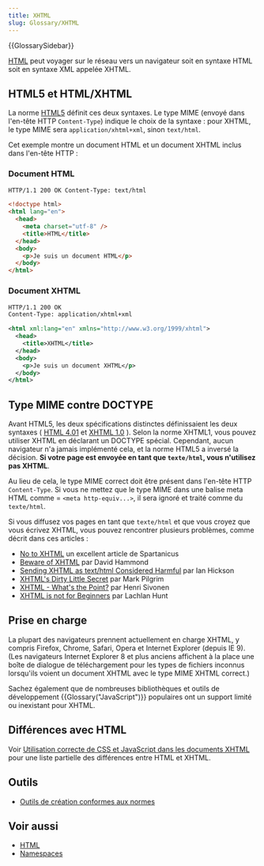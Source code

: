```yaml
---
title: XHTML
slug: Glossary/XHTML
---
```


{{GlossarySidebar}}

[HTML](/fr/docs/Web/HTML) peut voyager sur le réseau vers un navigateur soit en syntaxe HTML soit en syntaxe XML appelée XHTML.

## HTML5 et HTML/XHTML

La norme [HTML5](/fr/docs/Glossary/HTML5) définit ces deux syntaxes. Le type MIME (envoyé dans l'en-tête HTTP `Content-Type`) indique le choix de la syntaxe : pour XHTML, le type MIME sera `application/xhtml+xml`, sinon `text/html`.

Cet exemple montre un document HTML et un document XHTML inclus dans l'en-tête HTTP :

### Document HTML

```html
HTTP/1.1 200 OK Content-Type: text/html

<!doctype html>
<html lang="en">
  <head>
    <meta charset="utf-8" />
    <title>HTML</title>
  </head>
  <body>
    <p>Je suis un document HTML</p>
  </body>
</html>
```

### Document XHTML

```xml
HTTP/1.1 200 OK
Content-Type: application/xhtml+xml

<html xml:lang="en" xmlns="http://www.w3.org/1999/xhtml">
  <head>
    <title>XHTML</title>
  </head>
  <body>
    <p>Je suis un document XHTML</p>
  </body>
</html>
```

## Type MIME contre DOCTYPE

Avant HTML5, les deux spécifications distinctes définissaient les deux syntaxes ( [HTML 4.01](https://www.w3.org/TR/html4/) et [XHTML 1.0](https://www.w3.org/TR/xhtml1/) ). Selon la norme XHTML1, vous pouvez utiliser XHTML en déclarant un DOCTYPE spécial. Cependant, aucun navigateur n'a jamais implémenté cela, et la norme HTML5 a inversé la décision. **Si votre page est envoyée en tant que `texte/html`, vous n'utilisez pas XHTML**.

Au lieu de cela, le type MIME correct doit être présent dans l'en-tête HTTP `Content-Type`. Si vous ne mettez que le type MIME dans une balise meta HTML comme = `<meta http-equiv...>`, il sera ignoré et traité comme du `texte/html`.

Si vous diffusez vos pages en tant que `texte/html` et que vous croyez que vous écrivez XHTML, vous pouvez rencontrer plusieurs problèmes, comme décrit dans ces articles :

- [No to XHTML](http://www.spartanicus.utvinternet.ie/no-xhtml.htm) un excellent article de Spartanicus
- [Beware of XHTML](http://www.webdevout.net/articles/beware-of-xhtml) par David Hammond
- [Sending XHTML as text/html Considered Harmful](https://www.hixie.ch/advocacy/xhtml) par Ian Hickson
- [XHTML's Dirty Little Secret](https://www.xml.com/pub/a/2003/03/19/dive-into-xml.html) par Mark Pilgrim
- [XHTML - What's the Point?](https://hsivonen.iki.fi/xhtml-the-point/) par Henri Sivonen
- [XHTML is not for Beginners](https://lachy.id.au/log/2005/12/xhtml-beginners) par Lachlan Hunt

## Prise en charge

La plupart des navigateurs prennent actuellement en charge XHTML, y compris Firefox, Chrome, Safari, Opera et Internet Explorer (depuis IE 9). (Les navigateurs Internet Explorer 8 et plus anciens affichent à la place une boîte de dialogue de téléchargement pour les types de fichiers inconnus lorsqu'ils voient un document XHTML avec le type MIME XHTML correct.)

Sachez également que de nombreuses bibliothèques et outils de développement {{Glossary("JavaScript")}} populaires ont un support limité ou inexistant pour XHTML.

## Différences avec HTML

Voir [Utilisation correcte de CSS et JavaScript dans les documents XHTML](/fr/docs/Archive/Web/Properly_Using_CSS_and_JavaScript_in_XHTML_Documents_) pour une liste partielle des différences entre HTML et XHTML.

## Outils

- [Outils de création conformes aux normes](/fr/Outils_d'édition_respectueux_des_standards)

## Voir aussi

- [HTML](/fr/docs/Web/HTML)
- [Namespaces](/fr/docs/Namespaces)
